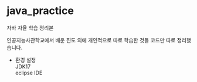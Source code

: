 # java_practice
 자바 자율 학습 정리본

인공지능사관학교에서 배운 진도 외에 개인적으로 따로 학습한 것들 코드만 따로 정리했습니다.

- 환경 설정   
JDK17   
eclipse IDE   
